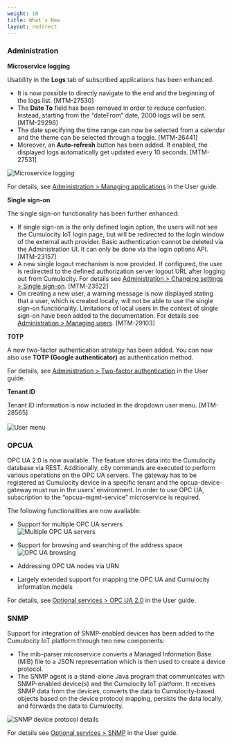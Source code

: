 ```yaml
---
weight: 10
title: What´s New
layout: redirect
---
```


### Administration

**Microservice logging**

Usability in the **Logs** tab of subscribed applications has been enhanced.

* It is now possible to directly navigate to the end and the beginning of the logs list. [MTM-27530] 
* The **Date To** field has been removed in order to reduce confusion. Instead, starting from the “dateFrom” date, 2000 logs will be sent. [MTM-29296]
* The date specifying the time range can now be selected from a calendar and the theme can be selected through a toggle. [MTM-26441]
* Moreover, an **Auto-refresh** button has been added. If enabled, the displayed logs automatically get updated every 10 seconds. [MTM-27531]

![Microservice logging](/images/users-guide/Administration/admin-applications-logs.png)

For details, see [Administration > Managing applications](/guides/users-guide/administration/managing-applications) in the User guide. 


**Single sign-on**

The single sign-on functionality has been further enhanced: 

* If single sign-on is the only defined login option, the users will not see the Cumulocity IoT login page, but will be redirected to the login window of the external auth provider. Basic authentication cannot be deleted via the Administration UI. It can only be done via the login options API. [MTM-23157]
* A new single logout mechanism is now provided. If configured, the user is redirected to the defined authorization server logout URL after logging out from Cumulocity. For details see [Administration > Changing settings > Single sign-on](/guides/users-guide/administration/#single-sign-on). [MTM-23522] 
* On creating a new user, a warning message is now displayed stating that a user, which is created locally, will not be able to use the single sign-on functionality. Limitations of local users in the context of single sign-on have been added to the documentation. For details see [Administration > Managing users](/guides/users-guide/administration/#managing-users). [MTM-29103]

**TOTP**

A new two-factor authentication strategy has been added. You can now also use **TOTP (Google authenticator)** as authentication method. 

For details, see [Administration > Two-factor authentication](/guides/users-guide/administration/#tfa) in the User guide.


**Tenant ID**

Tenant ID information is now included in the dropdown user menu. [MTM-28565]
<br><br>![User menu](/images/users-guide/Overview/user-account-menu.png)


### OPCUA

OPC UA 2.0 is now available. The feature stores data into the Cumulocity database via REST. Additionally, c8y commands are executed to perform various operations on the OPC UA servers. The gateway has to be registered as Cumulocity device in a specific tenant and the opcua-device-gateway must run in the users’ environment. In order to use OPC UA, subscription to the “opcua-mgmt-service” microservice is required. 

The following functionalities are now available:

* Support for multiple OPC UA servers
<br>![Multiple OPC UA servers](/images/release-notes/opcua1.png)

* Support for browsing and searching of the address space
<br>![OPC UA browsing](/images/release-notes/opcua2.png)
* Addressing OPC UA nodes via URN
* Largely extended support for mapping the OPC UA and Cumulocity information models

For details, see [Optional services > OPC UA 2.0](/guides/users-guide/optional-services/#opc-ua) in the User guide. 

### SNMP

Support for integration of SNMP-enabled devices has been added to the Cumulocity IoT platform through two new components: 

* The mib-parser microservice converts a Managed Information Base (MIB) file to a JSON representation which is then used to create a device protocol.
* The SNMP agent is a stand-alone Java program that communicates with SNMP-enabled device(s) and the Cumulocity IoT platform. It receives SNMP data from the devices, converts the data to Cumulocity-based objects based on the device protocol mapping, persists the data locally, and forwards the data to Cumulocity. 

![SNMP device protocol details](/images/release-notes/snmp-device-protocol-detail.png)

For details see [Optional services > SNMP](/guides/users-guide/optional-services/#snmp) in the User guide.